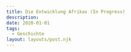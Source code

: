 ```yaml
---
title: Die Entwicklung Afrikas (In Progress)
description:
date: 2020-01-01
tags:
  - Geschichte
layout: layouts/post.njk
---
```



